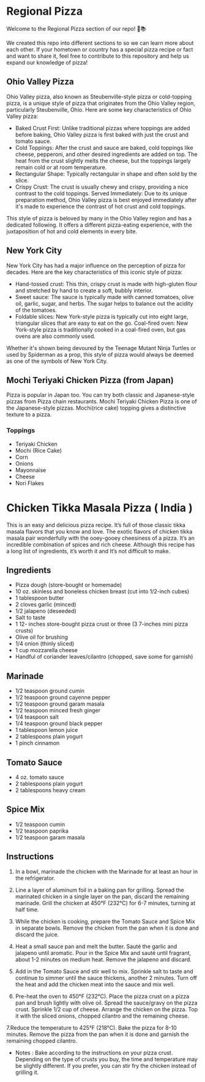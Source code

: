 # Regional Pizza
Welcome to the Regional Pizza section of our repo! 🍕📚

We created this repo into different sections to so we can learn more about each other. If your hometown or country has a special pizza recipe or fact and want to share it, feel free to contribute to this repository and help us expand our knowledge of pizza! 

## Ohio Valley Pizza

Ohio Valley pizza, also known as Steubenville-style pizza or cold-topping pizza, is a unique style of pizza that originates from the Ohio Valley region, particularly Steubenville, Ohio. Here are some key characteristics of Ohio Valley pizza:

* Baked Crust First: Unlike traditional pizzas where toppings are added before baking, Ohio Valley pizza is first baked with just the crust and tomato sauce.
* Cold Toppings: After the crust and sauce are baked, cold toppings like cheese, pepperoni, and other desired ingredients are added on top. The heat from the crust slightly melts the cheese, but the toppings largely remain cold or at room temperature.
* Rectangular Shape: Typically rectangular in shape and often sold by the slice.
* Crispy Crust: The crust is usually chewy and crispy, providing a nice contrast to the cold toppings.
Served Immediately: Due to its unique preparation method, Ohio Valley pizza is best enjoyed immediately after it's made to experience the contrast of hot crust and cold toppings.

This style of pizza is beloved by many in the Ohio Valley region and has a dedicated following. It offers a different pizza-eating experience, with the juxtaposition of hot and cold elements in every bite.

## New York City

New York City has had a major influence on the perception of pizza for decades. Here are the key characteristics of this iconic style of pizza:

* Hand-tossed crust: This thin, crispy crust is made with high-gluten flour and stretched by hand to create a soft, bubbly interior.
* Sweet sauce: The sauce is typically made with canned tomatoes, olive oil, garlic, sugar, and herbs. The sugar helps to balance out the acidity of the tomatoes.
* Foldable slices: New York-style pizza is typically cut into eight large, triangular slices that are easy to eat on the go.
Coal-fired oven: New York-style pizza is traditionally cooked in a coal-fired oven, but gas ovens are also commonly used.

Whether it's shown being devoured by the Teenage Mutant Ninja Turtles or used by Spiderman as a prop, this style of pizza would always be deemed as one of the symbols of New York City. 

## Mochi Teriyaki Chicken Pizza (from Japan)

Pizza is popular in Japan too. You can try both classic and Japanese-style pizzas from Pizza chain restaurants. Mochi Teriyaki Chicken Pizza is one of the Japanese-style pizzas. Mochi(rice cake) topping gives a distinctive texture to a pizza.

### Toppings

* Teriyaki Chicken
* Mochi (Rice Cake)
* Corn
* Onions
* Mayonnaise
* Cheese
* Nori Flakes


# Chicken Tikka Masala Pizza ( India )

This is an easy and delicious pizza recipe. It’s full of those classic tikka masala flavors that you know and love. The exotic flavors of chicken tikka masala pair wonderfully with the ooey-gooey cheesiness of a pizza. It’s an incredible combination of spices and rich cheese. Although this recipe has a long list of ingredients, it’s worth it and It’s not difficult to make.

## Ingredients

- Pizza dough (store-bought or homemade)
- 10 oz. skinless and boneless chicken breast (cut into 1/2-inch cubes)
- 1 tablespoon butter
- 2 cloves garlic (minced)
- 1/2 jalapeno (deseeded)
- Salt to taste
- 1 12- inches store-bought pizza crust or three (3 7-inches mini pizza crusts)
- Olive oil for brushing
- 1/4 onion (thinly sliced)
- 1 cup mozzarella cheese
- Handful of coriander leaves/cilantro (chopped, save some for garnish)

## Marinade

- 1/2 teaspoon ground cumin
- 1/2 teaspoon ground cayenne pepper
- 1/2 teaspoon ground garam masala
- 1/2 teaspoon minced fresh ginger
- 1/4 teaspoon salt
- 1/4 teaspoon ground black pepper
- 1 tablespoon lemon juice
- 2 tablespoons plain yogurt
- 1 pinch cinnamon

## Tomato Sauce

- 4 oz. tomato sauce
- 2 tablespoons plain yogurt
- 2 tablespoons heavy cream

## Spice Mix
- 1/2 teaspoon cumin
- 1/2 teaspoon paprika
- 1/2 teaspoon garam masala

## Instructions

1. In a bowl, marinade the chicken with the Marinade for at least an hour in the refrigerator.

2. Line a layer of aluminum foil in a baking pan for grilling. Spread the marinated chicken in a single   layer on the pan, discard the remaining marinade. Grill the chicken at 450°F (232°C) for 6-7 minutes, turning at half time.

3. While the chicken is cooking, prepare the Tomato Sauce and Spice Mix in separate bowls. Remove the chicken from the pan when it is done and discard the juice.

4. Heat a small sauce pan and melt the butter. Sauté the garlic and jalapeno until aromatic. Pour in the Spice Mix and sauté until fragrant, about 1-2 minutes on medium heat. Remove the jalapeno and discard.

5. Add in the Tomato Sauce and stir well to mix. Sprinkle salt to taste and continue to simmer until the sauce thickens, another 2 minutes. Turn off the heat and add the chicken meat into the sauce and mix well.

6. Pre-heat the oven to 450°F (232°C). Place the pizza crust on a pizza pan and brush lightly with olive oil. Spread the sauce/gravy on the pizza crust. Sprinkle 1/2 cup of cheese. Arrange the chicken on the pizza. Top it with the sliced onions, chopped cilantro and the remaining cheese.

7.Reduce the temperature to 425°F (218°C). Bake the pizza for 8-10 minutes. Remove the pizza from the pan when it is done and garnish the remaining chopped cilantro.

- Notes : Bake according to the instructions on your pizza crust. Depending on the type of crusts you buy, the time and temperature may be slightly different. If you prefer, you can stir fry the chicken instead of grilling it.